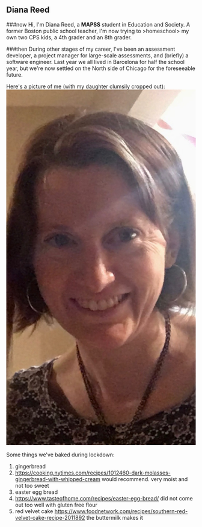 ## Diana Reed

###now
Hi, I'm Diana Reed, a **MAPSS** student in Education and Society. A former Boston public school teacher, I'm now trying to >homeschool> my own two CPS kids, a 4th grader and an 8th grader. 

###then
During other stages of my career, I've been an assessment developer, a project manager for large-scale assessments, and (briefly) a software engineer. Last year we all lived in Barcelona for half the school year, but we're now settled on the North side of Chicago for the foreseeable future. 

Here's a picture of me (with my daughter clumsily cropped out):
![picture of me](/face.jpg)

Some things we've baked during lockdown: 
1. gingerbread 
  1. https://cooking.nytimes.com/recipes/1012460-dark-molasses-gingerbread-with-whipped-cream would recommend. very moist and not too sweet
1. easter egg bread    
  1. https://www.tasteofhome.com/recipes/easter-egg-bread/ did not come out too well with gluten free flour
1. red velvet cake https://www.foodnetwork.com/recipes/southern-red-velvet-cake-recipe-2011892 the buttermilk makes it
